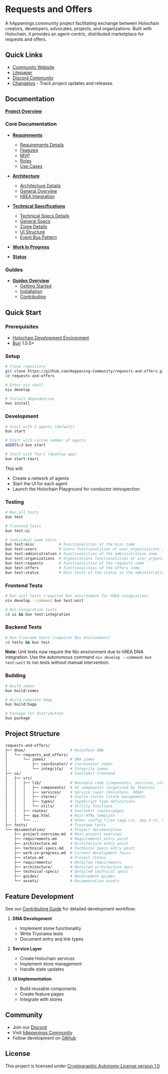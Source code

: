 # Requests and Offers

A hAppenings.community project facilitating exchange between Holochain creators, developers, advocates, projects, and organizations.
Built with Holochain, it provides an agent-centric, distributed marketplace for requests and offers.

## Quick Links

- [Community Website](https://happenings.community/)
- [Litepaper](https://happenings-community.gitbook.io/)
- [Discord Community](https://discord.gg/happening)
- [Changelog](CHANGELOG.md) - Track project updates and releases.

## Documentation

 **[Project Overview](documentation/project-overview.md)**

### Core Documentation

- **[Requirements](documentation/requirements.md)**
  - [Requirements Details](documentation/requirements/README.md)
  - [Features](documentation/requirements/features.md)
  - [MVP](documentation/requirements/mvp.md)
  - [Roles](documentation/requirements/roles.md)
  - [Use Cases](documentation/requirements/use-cases.md)

- **[Architecture](documentation/architecture.md)**
  - [Architecture Details](documentation/architecture/README.md)
  - [General Overview](documentation/architecture/overview.md)
  - [hREA Integration](documentation/architecture/hrea-integration.md)

- **[Technical Specifications](documentation/technical-specs.md)**
  - [Technical Specs Details](documentation/technical-specs/README.md)
  - [General Specs](documentation/technical-specs/general.md)
  - [Zome Details](documentation/technical-specs/zomes/README.md)
  - [UI Structure](documentation/technical-specs/ui-structure.md)
  - [Event Bus Pattern](documentation/technical-specs/event-bus-pattern.md)
- **[Work In Progress](documentation/work-in-progress.md)**
- **[Status](documentation/status.md)**

### Guides

- **[Guides Overview](documentation/guides/README.md)**
  - [Getting Started](documentation/guides/getting-started.md)
  - [Installation](documentation/guides/installation.md)
  - [Contributing](documentation/guides/contributing.md)

## Quick Start

### Prerequisites

- [Holochain Development Environment](https://developer.holochain.org/docs/install/)
- [Bun](https://bun.sh) 1.0.0+

### Setup

```bash
# Clone repository
git clone https://github.com/Happening-Community/requests-and-offers.git
cd requests-and-offers

# Enter nix shell
nix develop

# Install dependencies
bun install
```

### Development

```bash
# Start with 2 agents (default)
bun start

# Start with custom number of agents
AGENTS=3 bun start

# Start with Tauri (desktop app)
bun start:tauri
```

This will:

- Create a network of agents
- Start the UI for each agent
- Launch the Holochain Playground for conductor introspection

### Testing

```bash
# Run all tests
bun test

# Frontend tests
bun test:ui

# Individual zome tests
bun test:misc           # Functionalities of the misc zome
bun test:users          # Users functionalities of user_organizations zome
bun test:administration # Functionalities of the administration zome
bun test:organizations  # Organizations functionalities of user_organizations zome
bun test:requests       # Functionalities of the requests zome
bun test:offers         # Functionalities of the offers zome
bun test:status         # Unit tests of the status in the administration zome
```

### Frontend Tests

```bash
# Run unit tests (requires Nix environment for hREA integration)
nix develop --command bun test:unit

# Run integration tests
cd ui && bun test:integration
```

### Backend Tests

```bash
# Run Tryorama tests (requires Nix environment)
cd tests && bun test
```

**Note:** Unit tests now require the Nix environment due to hREA DNA integration. Use the autonomous command `nix develop --command bun test:unit` to run tests without manual intervention.

### Building

```bash
# Build zomes
bun build:zomes

# Build complete hApp
bun build:happ

# Package for distribution
bun package
```

## Project Structure

``` bash
requests-and-offers/
├── dnas/                    # Holochain DNA
│   └── requests_and_offers/
│       └── zomes/           # DNA zomes
│           ├── coordinator/ # Coordinator zomes
│           └── integrity/   # Integrity zomes
├── ui/                      # SvelteKit frontend
│   ├── src/
│   │   ├── lib/             # Reusable code (components, services, stores)
│   │   │   ├── components/  # UI components (organized by feature)
│   │   │   ├── services/    # Service layer (Holochain, hREA)
│   │   │   ├── stores/      # Svelte stores (state management)
│   │   │   ├── types/       # TypeScript type definitions
│   │   │   └── utils/       # Utility functions
│   │   ├── routes/          # SvelteKit routes/pages
│   │   ├── app.html         # Main HTML template
│   │   └── ...              # Other config files (app.css, app.d.ts, etc.)
├── tests/                   # Tryorama tests
└── documentation/           # Project documentation
    ├── project-overview.md  # Main project overview
    ├── requirements.md      # Requirements entry point
    ├── architecture.md      # Architecture entry point
    ├── technical-specs.md   # Technical Specs entry point
    ├── work-in-progress.md  # Current development focus
    ├── status.md            # Project status
    ├── requirements/        # Detailed requirements
    ├── architecture/        # Detailed architecture docs
    ├── technical-specs/     # Detailed technical specs
    ├── guides/              # Development guides
    └── assets/              # Documentation assets
```

## Feature Development

See our [Contributing Guide](documentation/guides/contributing.md) for detailed development workflow:

1. **DNA Development**
   - Implement zome functionality
   - Write Tryorama tests
   - Document entry and link types

2. **Service Layer**
   - Create Holochain services
   - Implement store management
   - Handle state updates

3. **UI Implementation**
   - Build reusable components
   - Create feature pages
   - Integrate with stores

## Community

- Join our [Discord](https://discord.gg/happening)
- Visit [hAppenings Community](https://happenings.community/)
- Follow development on [GitHub](https://github.com/Happening-Community/requests-and-offers)

## License

This project is licensed under [Cryptographic Autonomy License version 1.0](LICENSE.md)
